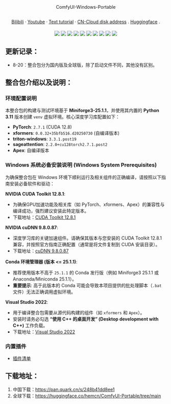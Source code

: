 <div align="center">
ComfyUI-Windows-Portable
</div>


##

<div align="center">
  <a href="https://space.bilibili.com/1313066">Bilibili</a> ·
  <a href="https://www.youtube.com/@lunare-mcn">Youtube</a> ·
  <a href="https://github.com/msola-ht/ComfyUI-Windows-Portable">Text tutorial</a> ·
  <a href="https://pan.quark.cn/s/248b41dd8ee1">CN-Cloud disk address</a> .
  <a href="https://huggingface.co/hemcn/ComfyUI-Portable/tree/main">Huggingface</a> .
</div>



####

<div align="center">
  <a href="./README_ZH.md"><img src="https://img.shields.io/badge/简体中文-d9d9d9"></a>
  <a href="./README.md"><img src="https://img.shields.io/badge/English-d9d9d9"></a>
  <a href="./README_RU.md"><img src="https://img.shields.io/badge/Русский-d9d9d9"></a>
  <a href="./README_FR.md"><img src="https://img.shields.io/badge/Français-d9d9d9"></a>
  <a href="./README_DE.md"><img src="https://img.shields.io/badge/Deutsch-d9d9d9"></a>
  <a href="./README_JA.md"><img src="https://img.shields.io/badge/日本語-d9d9d9"></a>
  <a href="./README_KO.md"><img src="https://img.shields.io/badge/한국어-d9d9d9"></a>
  <a href="./README_AR.md"><img src="https://img.shields.io/badge/العربية-d9d9d9"></a>
  <a href="./README_ES.md"><img src="https://img.shields.io/badge/Español-d9d9d9"></a>
  <a href="./README_PT.md"><img src="https://img.shields.io/badge/Português-d9d9d9"></a>
</div>


##

## 更新记录：

- 8-20：整合包分为国内版及全球版，除了启动文件不同，其他没有区别。

## 整合包介绍以及说明：

### 环境配置说明

本整合包的构建与测试环境基于 **Miniforge3-25.1.1**，并使用其内置的 **Python 3.11** 版本创建 `venv` 虚拟环境。核心深度学习库配置如下：

- **PyTorch**: `2.7.1` (CUDA 12.8)
- **xformers**: `0.0.32+35bfb516.d20250730` (自编译版本)
- **triton-windows**: `3.3.1.post19`
- **sageattention**: `2.2.0+cu128torch2.7.1.post2`
- **Apex**: 自编译版本

### Windows 系统必备安装说明 (Windows System Prerequisites)

为确保整合包在 Windows 环境下顺利运行及相关组件的正确编译，请按照以下指南安装必备软件和驱动：

**NVIDIA CUDA Toolkit 12.8.1**:
- 为确保GPU加速功能及相关库（如 PyTorch、xformers、Apex）的兼容性与编译成功，强烈建议安装此特定版本。
- 下载地址：[CUDA Toolkit 12.8.1](https://developer.nvidia.com/cuda-12-8-1-download-archive)

**NVIDIA cuDNN 9.8.0.87**:
- 深度学习库的关键加速组件。请确保其版本与您安装的 CUDA Toolkit 12.8.1 兼容，并按照官方指南正确配置（通常是将文件复制到 CUDA 安装目录）。
- 下载地址：[cuDNN 9.8.0.87](https://developer.nvidia.com/cudnn-9-8-0-download-archive)

**Conda 环境管理器 (版本 <= 25.1.1)**:
- 推荐使用版本不高于 `25.1.1` 的 Conda 发行版（例如 Miniforge3 25.1.1 或 Anaconda/Miniconda 25.1.1）。
- **重要提示**: 高于此版本的 Conda 可能会导致本项目提供的批处理脚本（`.bat` 文件）无法正确调用虚拟环境。

**Visual Studio 2022**:
- 用于编译整合包需要从源代码构建的组件（如 `xformers` 和 `Apex`）。
- 安装时请务必勾选 **“使用 C++ 的桌面开发” (Desktop development with C++)** 工作负载。
- 下载地址：[Visual Studio 2022](https://visualstudio.microsoft.com/zh-hans/vs)

### 内置插件

-  [插件清单](custom_nodes/zh.md) 

## 下载地址：

1. 中国下载：https://pan.quark.cn/s/248b41dd8ee1
2. 全球下载：https://huggingface.co/hemcn/ComfyUI-Portable/tree/main
